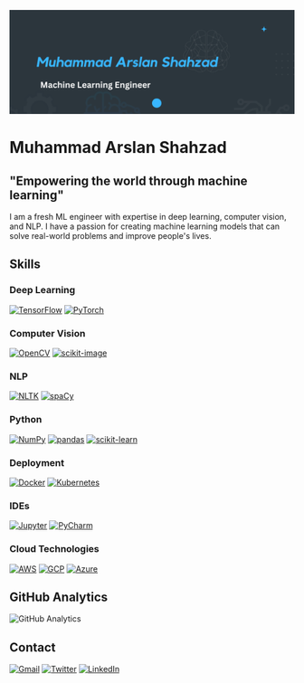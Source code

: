 
![Header Image](assets/githubcover.png)

# Muhammad Arslan Shahzad

## "Empowering the world through machine learning"

I am a fresh ML engineer with expertise in deep learning, computer vision, and NLP. I have a passion for creating machine learning models that can solve real-world problems and improve people's lives.

## Skills

### Deep Learning

[![TensorFlow](tensorflow_logo.png)](https://www.tensorflow.org) [![PyTorch](pytorch_logo.png)](https://pytorch.org)

### Computer Vision

[![OpenCV](opencv_logo.png)](https://opencv.org) [![scikit-image](scikit_image_logo.png)](https://scikit-image.org)

### NLP

[![NLTK](nltk_logo.png)](https://www.nltk.org) [![spaCy](spacy_logo.png)](https://spacy.io)

### Python

[![NumPy](numpy_logo.png)](https://numpy.org) [![pandas](pandas_logo.png)](https://pandas.pydata.org) [![scikit-learn](scikit_learn_logo.png)](https://scikit-learn.org)

### Deployment

[![Docker](docker_logo.png)](https://www.docker.com) [![Kubernetes](kubernetes_logo.png)](https://kubernetes.io)

### IDEs

[![Jupyter](jupyter_logo.png)](https://jupyter.org) [![PyCharm](pycharm_logo.png)](https://www.jetbrains.com/pycharm)

### Cloud Technologies

[![AWS](aws_logo.png)](https://aws.amazon.com) [![GCP](gcp_logo.png)](https://cloud.google.com) [![Azure](azure_logo.png)](https://azure.microsoft.com)

## GitHub Analytics

![GitHub Analytics](analytics.png)

## Contact

[![Gmail](gmail_logo.png)](mailto:muhammadarslanshahzad2000@gmail.com) [![Twitter](twitter_logo.png)]([https://twitter.com/myhandle](https://twitter.com/Shahzad_MArslan)) [![LinkedIn](linkedin_logo.png)](https://www.linkedin.com/in/muhammad-arslan-shahzad/)
